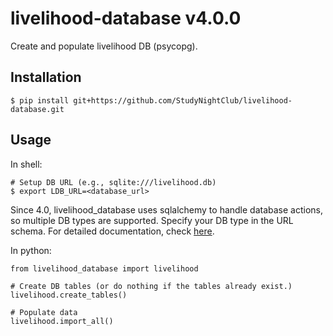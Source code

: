 # livelihood-database v4.0.0

Create and populate livelihood DB (psycopg).

## Installation

    $ pip install git+https://github.com/StudyNightClub/livelihood-database.git

## Usage

In shell:

    # Setup DB URL (e.g., sqlite:///livelihood.db)
    $ export LDB_URL=<database_url>

Since 4.0, livelihood_database uses sqlalchemy to handle database actions, so
multiple DB types are supported. Specify your DB type in the URL schema.
For detailed documentation, check
[here](http://docs.sqlalchemy.org/en/latest/index.html).

In python:

    from livelihood_database import livelihood

    # Create DB tables (or do nothing if the tables already exist.)
    livelihood.create_tables()

    # Populate data
    livelihood.import_all()
